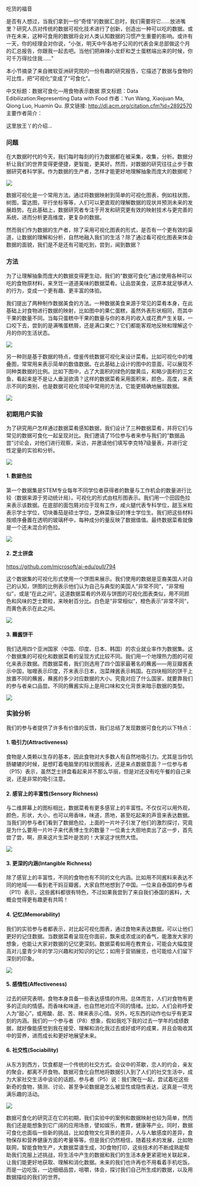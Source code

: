 
吃货的福音

是否有人想过，当我们拿到一份“奇怪”的数据汇总时，我们需要将它......放进嘴里？研究人员对传统的数据可视化技术进行了创新，创造出一种可以吃的数据。或许在未来，这种可食用的数据将会对人类认知数据的习惯产生重要的影响。或许有一天，你的经理会对你说，“小张，明天中午各地子公司的代表会来总部做这个月的汇总报告，你跟我一起去吧。当他们把麻辣小龙虾和芝士蛋糕端出来的时候，你可千万得拉住我......”

本小节摘录了来自微软亚洲研究院的一份有趣的研究报告，它描述了数据与食物的可比性，把“可视化”变成了“可食化”。

中文标题：数据可食化—用食物表示数据
原文标题：Data Edibilization:Representing Data with Food
作者：Yun Wang, Xiaojuan Ma, Qiong Luo, Huamin Qu.
原文链接: http://dl.acm.org/citation.cfm?id=2892570
主要作者简介：

这里放王丫的介绍...

### 问题

在大数据时代的今天，我们每时每刻的行为数据都在被采集，收集，分析。数据分析让我们的世界变得更便捷，更智能，更美好。然而，对数据的研究往往止步于数据研究者科学家。作为数据的生产者，怎样才能更好地理解抽象而庞大的数据呢？

<img src="img/food1.jpg"/>

数据可视化是一个常用方法。通过将数据映射到简单的可视化图表，例如柱状图，树图，雷达图，平行坐标等等，人们可以更直观的理解数据的现状并预测未来的发展趋势。在此基础上，数据研究者专注于开发和研究更有效的映射技术与更完善的系统，进而分析更高维度，更复杂的数据。

然而我们作为数据的生产者，除了采用可视化图表的形式，是否有一个更有效的渠道，让数据的理解和分析，自然地融入我们的生活？除了通过看可视化图表来体会数据的面貌，我们是不是还有可能吃到，尝到，闻到数据？

### 方法

为了让理解抽象而庞大的数据变得更生动，我们的“数据可食化”通过使用各种可以吃的食物原材料，来烹饪一道道美味的数据菜肴。让品尝美食，这原本就足够诱人的行为，变成一个更有趣、更丰富的体验。


我们提出了两种制作数据美食的方法。一种数据美食来源于常见的菜肴本身，在此基础上对食物进行数据的映射，比如图中的果仁蛋糕，虽然外表形状相同，而其中干果的数量不同。当每只蛋糕中干果的数量与你的本月的收入或花费产生关联，一口咬下去，尝到的是满嘴蛋糕屑，还是满口果仁？它们都能客观地反映和理解这个月的你的生活状态。

<img src="img/food2.jpg"/>




另一种则是基于数据的特点，借鉴传统数据可视化来设计菜肴。比如可视化中的堆叠图，常常用来表示简单的数值数据。在此基础上设计的图中的意面，可以展现不同种类数据的比例。比如下图中，占了大面积的绿色的酸黄瓜，和略少面积的三文鱼，看起来是不是让人垂涎欲滴？这样的数据菜肴采用面积来，颜色，高度，来表示不同的类别，也是数据可视化领域中常用的方法，它能更精确地展现数据。

<img src="img/food3.jpg"/>




### 初期用户实验



为了研究用户怎样通过数据菜肴感知数据，我们设计了三种数据菜肴，并将它们与常见的数据可食化一起呈现对比。我们邀请了15位参与者来参与我们的“数据品尝”讨论会，对他们进行观察，采访，并邀请他们填写李克特7级量表，并进行定性定量的实验和分析。


<img src="img/food4.jpg"/>



#### 1. 数据色拉



第一个数据集是STEM专业每年不同学位者获得者的数量与工作机会的数量进行比较（数据来源于劳动统计局）。可视化的形式由柱形图表示。我们用一个田园色拉来表示该数据。在底部的面包屑对应于现有工作，咸火腿代表专科学位，甜玉米粒表示学士学位，切块番茄是硕士学位，芝麻菜象征的博士学位生。我们把这些材料按顺序叠置在透明的玻璃杯中，每种成分的量反映了数据值值。最终数据菜肴就像是一个还未混合的色拉。



<img src="img/food5.jpg"/>


#### 2. 芝士拼盘

https://github.com/microsoft/ai-edu/pull/794

这个数据集的可视化形式使用一个饼图来展示。我们使用的数据是亚裔美国人对自己的认知，饼图的比例表示他们认为自己与典型的美国人“非常不同”，“非常相似”，或是“在此之间”。这道数据菜肴的外观与饼图的可视化图表类似，用不同颜色和风味的芝士颗粒，来映射百分比。白色是“非常相似“，橙色表示”非常不同“，而黄色表示在此之间。 

<img src="img/food6.jpg"/>



#### 3. 蘸酱饼干



我们选用四个亚洲国家（中国、印度、日本、韩国）的农业就业率作为数据集。这个数据集的可视化和数据菜肴的呈现方式比较不同。我们用一个地理热力图的可视化来表示数据。而数据菜肴，我们则选用了四个国家最著名的蘸酱——用豆瓣酱表示中国，咖喱表示印度，芥末表示日本，泡菜辣酱表示韩国。在四块相同的饼干上放置不同的蘸酱，蘸酱的多少对应数据的大小。究竟对应了什么国家，就要靠我们的参与者亲口品尝。不同的蘸酱实际上是用口味和文化背景来暗示数据的类型。

<img src="img/food7.jpg"/>


### 实验分析



我们的参与者提供了许多有价值的反馈，我们总结了发现数据可食化的以下特点：



#### 1. 吸引力(Attractiveness)

食物是人类赖以生存的基本，因此食物对大多数人有自然地吸引力。尤其是当你饥肠辘辘的时候，是想盯着电脑里的柱状图报表，还是来点数据意面？一位参与者（P15）表示，虽然芝士拼盘看起来并不那么华丽，但是对还没有吃午餐的自己来说，还是非常的吸引注意。

#### 2. 感官上的丰富性(Sensory Richness)

与二维屏幕上的图标相比，数据菜肴有更多感官上的丰富性。不仅仅可以用外观，颜色，形状，大小，也可以用香味，味道，质地，甚至吃起来的声音来表达数据。当我们的参与者们看到了数据色拉，上面的一片叶子引发了他们的激烈探讨，究竟是为什么要用一片叶子来代表博士生的数量？一位勇士大胆地卖出了这一步，首先尝了尝，啊，原来这片生菜叶是苦的！大家这才恍然大悟。


<img src="img/food8.jpg"/>


#### 3. 更深的内涵(Intangible Richness)

除了感官上的丰富性，不同的食物也有不同的文化内涵。比如用不同酱料来表达不同的地域——看到老干妈豆瓣酱，大家自然地想到了中国。一位来自泰国的参与者（P11）表示，这些酱料都很有特色，不过如果我尝到了来自我们泰国的酱料，大概会觉得更有趣更有共鸣！


#### 4. 记忆(Memorability)

我们的实验参与者都表示，对比起可视化图表，通过食物来表达数据，可以让他们更好的记住数据。当数据菜肴呈现在你面前，飘来或浓或淡的香气，能激发大家的想象，也能让大家对数据的记忆更深刻。数据菜肴如用在教育业，可能会大幅度提高对儿童青少年的学习兴趣和对知识的记忆；如用于营销展览，也可能给人们留下深刻的印象。


<img src="img/food9.jpg"/>

#### 5. 感情性(Affectiveness)

过去的研究表明，食物本身具备一些表达感情的作用。总体而言，人们对食物有更多的正向的情感。而香味和味道，也自然地对应不同的情绪。比如，人们会称呼爱人为“甜心”，或用酸、甜、苦、辣来表示心情。另外，吃东西的动作也似乎有更深刻的内涵。我们的一个参与者（P8）想象，假如我吃下我的过去一学年的成绩数据，就好像能感觉到我在接受、理解和消化我过去或好或坏的成果，并且会吸收其中的营养，进而成长和更好地展望未来。

#### 6. 社交性(Sociability)

从东方到西方，饮食都是一个传统的社交方式。会议中的茶歇，恋人的约会，亲友的聚会，都离不开食物。数据可食化自然地将数据引入到了人们的社交生活中，成为大家社交生活中谈论的话题。参与者（P5）说：我们聚在一起，尝试着吃这些新奇的食物，猜测、讨论、甚至争论数据是怎么被显性或隐性表达，这真是一项充满乐趣的活动。

<img src="img/food10.jpg"/>

数据可食化的研究正在它的初期，我们实验中的案例和数据映射也较为简单，然而我们还是能想象到它广阔的应用场景，譬如娱乐，教育，健康等产业。同时，数据可食化也面临一些新的挑战，比如食物文化背景的差异，人与人敏感度的差异，食物保存和营养健康方面的考量等等。但是我们仍然相信，随着技术的发展，比如物联网，智能食物生产，大数据菜谱生成，3D食物打印，这些技术的不断成熟能帮助我们克服上述挑战，将生活中产生的数据和我们的生活本身更紧密地关联起来，让我们能更好地获取、理解和消化数据。未来的我们也许再也不用看着手机吃饭。而是一边吃饭，一边细细品尝，咀嚼，体会，探讨我们自己所生成的数据，以及用数据描绘的我们的世界。
